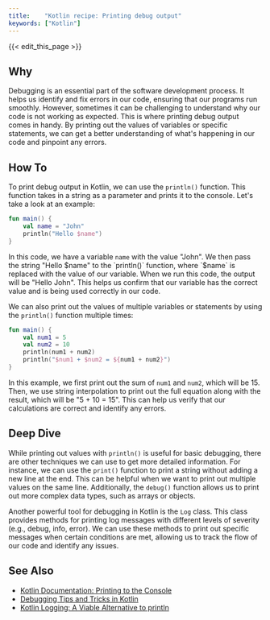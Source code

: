 ```yaml
---
title:    "Kotlin recipe: Printing debug output"
keywords: ["Kotlin"]
---
```


{{< edit_this_page >}}

## Why

Debugging is an essential part of the software development process. It helps us identify and fix errors in our code, ensuring that our programs run smoothly. However, sometimes it can be challenging to understand why our code is not working as expected. This is where printing debug output comes in handy. By printing out the values of variables or specific statements, we can get a better understanding of what's happening in our code and pinpoint any errors.

## How To

To print debug output in Kotlin, we can use the `println()` function. This function takes in a string as a parameter and prints it to the console. Let's take a look at an example:

```Kotlin
fun main() {
    val name = "John"
    println("Hello $name")
}
```

In this code, we have a variable `name` with the value "John". We then pass the string "Hello $name" to the `println()` function, where `$name` is replaced with the value of our variable. When we run this code, the output will be "Hello John". This helps us confirm that our variable has the correct value and is being used correctly in our code.

We can also print out the values of multiple variables or statements by using the `println()` function multiple times:

```Kotlin
fun main() {
    val num1 = 5
    val num2 = 10
    println(num1 + num2)
    println("$num1 + $num2 = ${num1 + num2}")
}
```

In this example, we first print out the sum of `num1` and `num2`, which will be 15. Then, we use string interpolation to print out the full equation along with the result, which will be "5 + 10 = 15". This can help us verify that our calculations are correct and identify any errors.

## Deep Dive

While printing out values with `println()` is useful for basic debugging, there are other techniques we can use to get more detailed information. For instance, we can use the `print()` function to print a string without adding a new line at the end. This can be helpful when we want to print out multiple values on the same line. Additionally, the `debug()` function allows us to print out more complex data types, such as arrays or objects.

Another powerful tool for debugging in Kotlin is the `Log` class. This class provides methods for printing log messages with different levels of severity (e.g., debug, info, error). We can use these methods to print out specific messages when certain conditions are met, allowing us to track the flow of our code and identify any issues.

## See Also

- [Kotlin Documentation: Printing to the Console](https://kotlinlang.org/docs/tutorials/kotlin-for-py/printing-console-output.html)
- [Debugging Tips and Tricks in Kotlin](https://blog.kotlin-academy.com/debugging-tips-and-tricks-in-kotlin-9fc209d7d404)
- [Kotlin Logging: A Viable Alternative to println](https://blog.kotlin-academy.com/5-minute-tutorial-on-kotlin-logging-a-viable-alternative-to-println-9cd9c846da84)